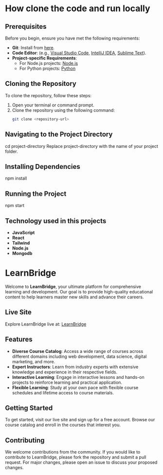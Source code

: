 # How clone the code and run locally
## Prerequisites
Before you begin, ensure you have met the following requirements:
- **Git**: Install from [here](https://git-scm.com/book/en/v2/Getting-Started-Installing-Git).
- **Code Editor**: (e.g., [Visual Studio Code](https://code.visualstudio.com/), [IntelliJ IDEA](https://www.jetbrains.com/idea/), [Sublime Text](https://www.sublimetext.com/)).
- **Project-specific Requirements**: 
  - For Node.js projects: [Node.js](https://nodejs.org/)
  - For Python projects: [Python](https://www.python.org/)

## Cloning the Repository
To clone the repository, follow these steps:

1. Open your terminal or command prompt.
2. Clone the repository using the following command:
   ```bash
   git clone <repository-url>
   
## Navigating to the Project Directory
cd project-directory
Replace project-directory with the name of your project folder.

## Installing Dependencies
npm install

## Running the Project
npm start

## Technology used in this projects
- **JavaScript** 
- **React**
- **Tailwind**
- **Node.js**
- **Mongodb**

# LearnBridge

Welcome to **LearnBridge**, your ultimate platform for comprehensive learning and development. Our goal is to provide high-quality educational content to help learners master new skills and advance their careers.

## Live Site

Explore LearnBridge live at: [LearnBridge](https://learnbridge-11de6.web.app/)

## Features

- **Diverse Course Catalog**: Access a wide range of courses across different domains including web development, data science, digital marketing, and more.
- **Expert Instructors**: Learn from industry experts with extensive knowledge and experience in their respective fields.
- **Interactive Learning**: Engage in interactive lessons and hands-on projects to reinforce learning and practical application.
- **Flexible Learning**: Study at your own pace with flexible course schedules and lifetime access to course materials.

## Getting Started

To get started, visit our live site and sign up for a free account. Browse our course catalog and enroll in the courses that interest you.

## Contributing

We welcome contributions from the community. If you would like to contribute to LearnBridge, please fork the repository and submit a pull request. For major changes, please open an issue to discuss your proposed changes.
